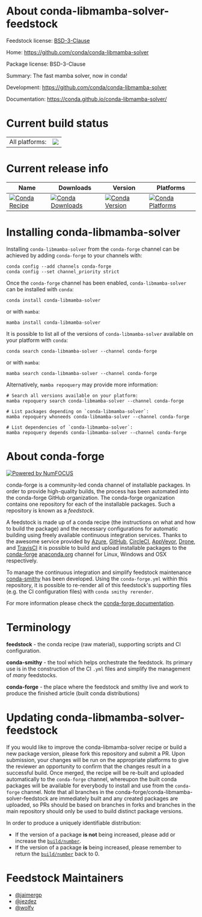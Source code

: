 About conda-libmamba-solver-feedstock
=====================================

Feedstock license: [BSD-3-Clause](https://github.com/conda-forge/conda-libmamba-solver-feedstock/blob/main/LICENSE.txt)

Home: https://github.com/conda/conda-libmamba-solver

Package license: BSD-3-Clause

Summary: The fast mamba solver, now in conda!

Development: https://github.com/conda/conda-libmamba-solver

Documentation: https://conda.github.io/conda-libmamba-solver/

Current build status
====================


<table><tr><td>All platforms:</td>
    <td>
      <a href="https://dev.azure.com/conda-forge/feedstock-builds/_build/latest?definitionId=15690&branchName=main">
        <img src="https://dev.azure.com/conda-forge/feedstock-builds/_apis/build/status/conda-libmamba-solver-feedstock?branchName=main">
      </a>
    </td>
  </tr>
</table>

Current release info
====================

| Name | Downloads | Version | Platforms |
| --- | --- | --- | --- |
| [![Conda Recipe](https://img.shields.io/badge/recipe-conda--libmamba--solver-green.svg)](https://anaconda.org/conda-forge/conda-libmamba-solver) | [![Conda Downloads](https://img.shields.io/conda/dn/conda-forge/conda-libmamba-solver.svg)](https://anaconda.org/conda-forge/conda-libmamba-solver) | [![Conda Version](https://img.shields.io/conda/vn/conda-forge/conda-libmamba-solver.svg)](https://anaconda.org/conda-forge/conda-libmamba-solver) | [![Conda Platforms](https://img.shields.io/conda/pn/conda-forge/conda-libmamba-solver.svg)](https://anaconda.org/conda-forge/conda-libmamba-solver) |

Installing conda-libmamba-solver
================================

Installing `conda-libmamba-solver` from the `conda-forge` channel can be achieved by adding `conda-forge` to your channels with:

```
conda config --add channels conda-forge
conda config --set channel_priority strict
```

Once the `conda-forge` channel has been enabled, `conda-libmamba-solver` can be installed with `conda`:

```
conda install conda-libmamba-solver
```

or with `mamba`:

```
mamba install conda-libmamba-solver
```

It is possible to list all of the versions of `conda-libmamba-solver` available on your platform with `conda`:

```
conda search conda-libmamba-solver --channel conda-forge
```

or with `mamba`:

```
mamba search conda-libmamba-solver --channel conda-forge
```

Alternatively, `mamba repoquery` may provide more information:

```
# Search all versions available on your platform:
mamba repoquery search conda-libmamba-solver --channel conda-forge

# List packages depending on `conda-libmamba-solver`:
mamba repoquery whoneeds conda-libmamba-solver --channel conda-forge

# List dependencies of `conda-libmamba-solver`:
mamba repoquery depends conda-libmamba-solver --channel conda-forge
```


About conda-forge
=================

[![Powered by
NumFOCUS](https://img.shields.io/badge/powered%20by-NumFOCUS-orange.svg?style=flat&colorA=E1523D&colorB=007D8A)](https://numfocus.org)

conda-forge is a community-led conda channel of installable packages.
In order to provide high-quality builds, the process has been automated into the
conda-forge GitHub organization. The conda-forge organization contains one repository
for each of the installable packages. Such a repository is known as a *feedstock*.

A feedstock is made up of a conda recipe (the instructions on what and how to build
the package) and the necessary configurations for automatic building using freely
available continuous integration services. Thanks to the awesome service provided by
[Azure](https://azure.microsoft.com/en-us/services/devops/), [GitHub](https://github.com/),
[CircleCI](https://circleci.com/), [AppVeyor](https://www.appveyor.com/),
[Drone](https://cloud.drone.io/welcome), and [TravisCI](https://travis-ci.com/)
it is possible to build and upload installable packages to the
[conda-forge](https://anaconda.org/conda-forge) [anaconda.org](https://anaconda.org/)
channel for Linux, Windows and OSX respectively.

To manage the continuous integration and simplify feedstock maintenance
[conda-smithy](https://github.com/conda-forge/conda-smithy) has been developed.
Using the ``conda-forge.yml`` within this repository, it is possible to re-render all of
this feedstock's supporting files (e.g. the CI configuration files) with ``conda smithy rerender``.

For more information please check the [conda-forge documentation](https://conda-forge.org/docs/).

Terminology
===========

**feedstock** - the conda recipe (raw material), supporting scripts and CI configuration.

**conda-smithy** - the tool which helps orchestrate the feedstock.
                   Its primary use is in the construction of the CI ``.yml`` files
                   and simplify the management of *many* feedstocks.

**conda-forge** - the place where the feedstock and smithy live and work to
                  produce the finished article (built conda distributions)


Updating conda-libmamba-solver-feedstock
========================================

If you would like to improve the conda-libmamba-solver recipe or build a new
package version, please fork this repository and submit a PR. Upon submission,
your changes will be run on the appropriate platforms to give the reviewer an
opportunity to confirm that the changes result in a successful build. Once
merged, the recipe will be re-built and uploaded automatically to the
`conda-forge` channel, whereupon the built conda packages will be available for
everybody to install and use from the `conda-forge` channel.
Note that all branches in the conda-forge/conda-libmamba-solver-feedstock are
immediately built and any created packages are uploaded, so PRs should be based
on branches in forks and branches in the main repository should only be used to
build distinct package versions.

In order to produce a uniquely identifiable distribution:
 * If the version of a package **is not** being increased, please add or increase
   the [``build/number``](https://docs.conda.io/projects/conda-build/en/latest/resources/define-metadata.html#build-number-and-string).
 * If the version of a package **is** being increased, please remember to return
   the [``build/number``](https://docs.conda.io/projects/conda-build/en/latest/resources/define-metadata.html#build-number-and-string)
   back to 0.

Feedstock Maintainers
=====================

* [@jaimergp](https://github.com/jaimergp/)
* [@jezdez](https://github.com/jezdez/)
* [@wolfv](https://github.com/wolfv/)

